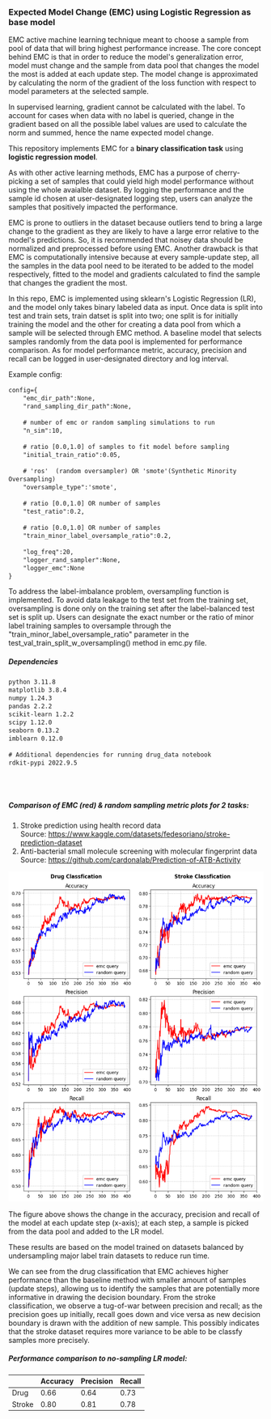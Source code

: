 ### Expected Model Change (EMC) using Logistic Regression as base model
EMC active machine learning technique meant to choose a sample from pool of data that will bring highest performance increase. The core concept behind EMC is that in order to reduce the model's generalization error, model must change and the sample from data pool that changes the model the most is added at each update step. The model change is approximated by calculating the norm of the gradient of the loss function with respect to model parameters at the selected sample. 

In supervised learning, gradient cannot be calculated with the label. To account for cases when data with no label is queried, change in the gradient based on all the possible label values are used to calculate the norm and summed, hence the name expected model change.

This repository implements EMC for a **binary classification task** using **logistic regression model**.

As with other active learning methods, EMC has a purpose of cherry-picking a set of samples that could yield high model performance without using the whole avaialble dataset. By logging the performance and the sample id chosen at user-designated logging step, users can analyze the samples that positively impacted the performance. 

EMC is prone to outliers in the dataset because outliers tend to bring a large change to the gradient as they are likely to have a large error relative to the model's predictions. So, it is recommended that noisey data should be normalized and preprocessed before using EMC. Another drawback is that EMC is computationally intensive because at every sample-update step, all the samples in the data pool need to be iterated to be added to the model respectively, fitted to the model and gradients calculated to find the sample that changes the gradient the most. 

In this repo, EMC is implemented using sklearn's Logistic Regression (LR), and the model only takes binary labeled data as input. Once data is split into test and train sets, train datset is split into two; one split is for initially training the model and the other for creating a data pool from which a sample will be selected through EMC method. A baseline model that selects samples randomly from the data pool is implemented for performance comparison. As for model performance metric, accuracy, precision and recall can be logged in user-designated directory and log interval. 

Example config:
```
config={
    "emc_dir_path":None,
    "rand_sampling_dir_path":None,

    # number of emc or random sampling simulations to run 
    "n_sim":10,
    
    # ratio [0.0,1.0] of samples to fit model before sampling
    "initial_train_ratio":0.05,
    
    # 'ros'  (random oversampler) OR 'smote'(Synthetic Minority Oversampling)
    "oversample_type":'smote',                  
    
    # ratio [0.0,1.0] OR number of samples
    "test_ratio":0.2,

    # ratio [0.0,1.0] OR number of samples
    "train_minor_label_oversample_ratio":0.2,
    
    "log_freq":20,
    "logger_rand_sampler":None,
    "logger_emc":None
}
```
To address the label-imbalance problem, oversampling function is implemented. To avoid data leakage to the test set from the training set, oversampling is done only on the training set after the label-balanced test set is split up. Users can designate the exact number or the ratio of minor label training samples to oversample through the "train_minor_label_oversample_ratio" parameter in the test_val_train_split_w_oversampling() method in emc.py file.

##### Dependencies
```
python 3.11.8
matplotlib 3.8.4
numpy 1.24.3
pandas 2.2.2
scikit-learn 1.2.2
scipy 1.12.0
seaborn 0.13.2
imblearn 0.12.0

# Additional dependencies for running drug_data notebook
rdkit-pypi 2022.9.5 
```
<br/><br/>
##### Comparison of EMC (red) & random sampling metric plots for 2 tasks:
1. Stroke prediction using health record data\
Source: https://www.kaggle.com/datasets/fedesoriano/stroke-prediction-dataset
2. Anti-bacterial small molecule screening with molecular fingerprint data\
Source: https://github.com/cardonalab/Prediction-of-ATB-Activity

<div style="text-align: center;">
<img src="./res_img/undersampled_data_results.png" alt="stroke_prediction_results" width="600"/>
</div>

The figure above shows the change in the accuracy, precision and recall of the model at each update step (x-axis); at each step, a sample is picked from the data pool and added to the LR model. 

These results are based on the model trained on datasets balanced by undersampling major label train datasets to reduce run time.  

We can see from the drug classification that EMC achieves higher performance than the baseline method with smaller amount of samples (update steps), allowing us to identify the samples that are potentially more informative in drawing the decision boundary. From the stroke classification, we observe a tug-of-war between precision and recall; as the precision goes up initially, recall goes down and vice versa as new decision boundary is drawn with the addition of new sample. This possibly indicates that the stroke dataset requires more variance to be able to be classfy samples more precisely.

##### Performance comparison to no-sampling LR model:
|       | Accuracy | Precision | Recall |
|----------|----------|----------|----------|
| Drug | 0.66  | 0.64  | 0.73  |
| Stroke | 0.80  | 0.81  | 0.78  |